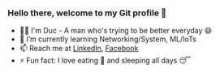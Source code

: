 ### Hello there, welcome to my Git profile 👋
- 👨‍💻 I'm Duc - A man who's trying to be better everyday 😄
- 🌱 I’m currently learning Networking/System, ML/IoTs
- 📫 Reach me at [LinkedIn](https://www.linkedin.com/in/ngmduc2100), [Facebook](https://www.facebook.com/nguyenminhduc2.0)
- ⚡ Fun fact: I love eating 🍴 and sleeping all days 😴


<!--
Here are some ideas to get you started:

- 🔭 I’m currently working on ...
- 🌱 I’m currently learning ...
- 👯 I’m looking to collaborate on ...
- 🤔 I’m looking for help with ...
- 💬 Ask me about ...
- 📫 How to reach me: ...
- 😄 Pronouns: ...
- ⚡ Fun fact: ...
-->
